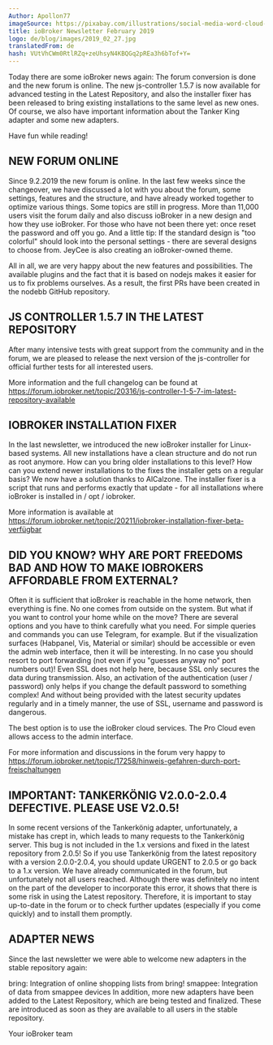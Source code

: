 ```yaml
---
Author: Apollon77
imageSource: https://pixabay.com/illustrations/social-media-word-cloud-marketing-423857/
title: ioBroker Newsletter February 2019
logo: de/blog/images/2019_02_27.jpg
translatedFrom: de
hash: VUtVhCWm0RtlRZq+zeUhsyN4KBQGq2pREa3h6bTof+Y=
---
```

Today there are some ioBroker news again:
The forum conversion is done and the new forum is online. The new js-controller 1.5.7 is now available for advanced testing in the Latest Repository, and also the installer fixer has been released to bring existing installations to the same level as new ones. Of course, we also have important information about the Tanker King adapter and some new adapters.
<!-- SOURCE: 945825 Today there are some ioBroker news again:
The forum conversion is done and the new forum is online. The new js-controller 1.5.7 is now available for advanced testing in the Latest Repository, and also the installer fixer has been released to bring existing installations to the same level as new ones. Of course, we also have important information about the Tanker King adapter and some new adapters. -->

Have fun while reading!
<!-- SOURCE: 5582 Have fun while reading! -->

## NEW FORUM ONLINE
<!-- SOURCE: 840544 ## NEW FORUM ONLINE -->
Since 9.2.2019 the new forum is online. In the last few weeks since the changeover, we have discussed a lot with you about the forum, some settings, features and the structure, and have already worked together to optimize various things. Some topics are still in progress.
More than 11,000 users visit the forum daily and also discuss ioBroker in a new design and how they use ioBroker. For those who have not been there yet: once reset the password and off you go.
And a little tip: If the standard design is "too colorful" should look into the personal settings - there are several designs to choose from. JeyCee is also creating an ioBroker-owned theme.
<!-- SOURCE: 991665 Since 9.2.2019 the new forum is online. In the last few weeks since the changeover, we have discussed a lot with you about the forum, some settings, features and the structure, and have already worked together to optimize various things. Some topics are still in progress.
More than 11,000 users visit the forum daily and also discuss ioBroker in a new design and how they use ioBroker. For those who have not been there yet: once reset the password and off you go.
And a little tip: If the standard design is "too colorful" should look into the personal settings - there are several designs to choose from. JeyCee is also creating an ioBroker-owned theme. -->

All in all, we are very happy about the new features and possibilities. The available plugins and the fact that it is based on nodejs makes it easier for us to fix problems ourselves. As a result, the first PRs have been created in the nodebb GitHub repository.
<!-- SOURCE: 921829 All in all, we are very happy about the new features and possibilities. The available plugins and the fact that it is based on nodejs makes it easier for us to fix problems ourselves. As a result, the first PRs have been created in the nodebb GitHub repository. -->

## JS CONTROLLER 1.5.7 IN THE LATEST REPOSITORY
<!-- SOURCE: 376368 ## JS CONTROLLER 1.5.7 IN THE LATEST REPOSITORY -->
After many intensive tests with great support from the community and in the forum, we are pleased to release the next version of the js-controller for official further tests for all interested users.
<!-- SOURCE: 747975 After many intensive tests with great support from the community and in the forum, we are pleased to release the next version of the js-controller for official further tests for all interested users. -->

More information and the full changelog can be found at https://forum.iobroker.net/topic/20316/js-controller-1-5-7-im-latest-repository-available
<!-- SOURCE: 692985 More information and the full changelog can be found at https://forum.iobroker.net/topic/20316/js-controller-1-5-7-im-latest-repository-available -->

## IOBROKER INSTALLATION FIXER
<!-- SOURCE: 81734 ## IOBROKER INSTALLATION FIXER -->
In the last newsletter, we introduced the new ioBroker installer for Linux-based systems. All new installations have a clean structure and do not run as root anymore.
How can you bring older installations to this level? How can you extend newer installations to the fixes the installer gets on a regular basis? We now have a solution thanks to AlCalzone.
The installer fixer is a script that runs and performs exactly that update - for all installations where ioBroker is installed in / opt / iobroker.
<!-- SOURCE: 68913 In the last newsletter, we introduced the new ioBroker installer for Linux-based systems. All new installations have a clean structure and do not run as root anymore.
How can you bring older installations to this level? How can you extend newer installations to the fixes the installer gets on a regular basis? We now have a solution thanks to AlCalzone.
The installer fixer is a script that runs and performs exactly that update - for all installations where ioBroker is installed in / opt / iobroker. -->

More information is available at https://forum.iobroker.net/topic/20211/iobroker-installation-fixer-beta-verfügbar
<!-- SOURCE: 851835 More information is available at https://forum.iobroker.net/topic/20211/iobroker-installation-fixer-beta-verfügbar -->

## DID YOU KNOW? WHY ARE PORT FREEDOMS BAD AND HOW TO MAKE IOBROKERS AFFORDABLE FROM EXTERNAL?
<!-- SOURCE: 460892 ## DID YOU KNOW? WHY ARE PORT FREEDOMS BAD AND HOW TO MAKE IOBROKERS AFFORDABLE FROM EXTERNAL? -->
Often it is sufficient that ioBroker is reachable in the home network, then everything is fine. No one comes from outside on the system. But what if you want to control your home while on the move? There are several options and you have to think carefully what you need. For simple queries and commands you can use Telegram, for example.
But if the visualization surfaces (Habpanel, Vis, Material or similar) should be accessible or even the admin web interface, then it will be interesting. In no case you should resort to port forwarding (not even if you "guesses anyway no" port numbers out)! Even SSL does not help here, because SSL only secures the data during transmission. Also, an activation of the authentication (user / password) only helps if you change the default password to something complex! And without being provided with the latest security updates regularly and in a timely manner, the use of SSL, username and password is dangerous.
<!-- SOURCE: 597787 Often it is sufficient that ioBroker is reachable in the home network, then everything is fine. No one comes from outside on the system. But what if you want to control your home while on the move? There are several options and you have to think carefully what you need. For simple queries and commands you can use Telegram, for example.
But if the visualization surfaces (Habpanel, Vis, Material or similar) should be accessible or even the admin web interface, then it will be interesting. In no case you should resort to port forwarding (not even if you "guesses anyway no" port numbers out)! Even SSL does not help here, because SSL only secures the data during transmission. Also, an activation of the authentication (user / password) only helps if you change the default password to something complex! And without being provided with the latest security updates regularly and in a timely manner, the use of SSL, username and password is dangerous. -->

The best option is to use the ioBroker cloud services. The Pro Cloud even allows access to the admin interface.
<!-- SOURCE: 974447 The best option is to use the ioBroker cloud services. The Pro Cloud even allows access to the admin interface. -->

For more information and discussions in the forum very happy to https://forum.iobroker.net/topic/17258/hinweis-gefahren-durch-port-freischaltungen
<!-- SOURCE: 833422 For more information and discussions in the forum very happy to https://forum.iobroker.net/topic/17258/hinweis-gefahren-durch-port-freischaltungen -->

## IMPORTANT: TANKERKÖNIG V2.0.0-2.0.4 DEFECTIVE. PLEASE USE V2.0.5!
<!-- SOURCE: 654272 ## IMPORTANT: TANKERKÖNIG V2.0.0-2.0.4 DEFECTIVE. PLEASE USE V2.0.5! -->
In some recent versions of the Tankerkönig adapter, unfortunately, a mistake has crept in, which leads to many requests to the Tankerkönig server. This bug is not included in the 1.x versions and fixed in the latest repository from 2.0.5! So if you use Tankerkönig from the latest repository with a version 2.0.0-2.0.4, you should update URGENT to 2.0.5 or go back to a 1.x version. We have already communicated in the forum, but unfortunately not all users reached.
Although there was definitely no intent on the part of the developer to incorporate this error, it shows that there is some risk in using the Latest repository. Therefore, it is important to stay up-to-date in the forum or to check further updates (especially if you come quickly) and to install them promptly.
<!-- SOURCE: 861036 In some recent versions of the Tankerkönig adapter, unfortunately, a mistake has crept in, which leads to many requests to the Tankerkönig server. This bug is not included in the 1.x versions and fixed in the latest repository from 2.0.5! So if you use Tankerkönig from the latest repository with a version 2.0.0-2.0.4, you should update URGENT to 2.0.5 or go back to a 1.x version. We have already communicated in the forum, but unfortunately not all users reached.
Although there was definitely no intent on the part of the developer to incorporate this error, it shows that there is some risk in using the Latest repository. Therefore, it is important to stay up-to-date in the forum or to check further updates (especially if you come quickly) and to install them promptly. -->

## ADAPTER NEWS
<!-- SOURCE: 151456 ## ADAPTER NEWS -->
Since the last newsletter we were able to welcome new adapters in the stable repository again:
<!-- SOURCE: 380324 Since the last newsletter we were able to welcome new adapters in the stable repository again: -->

bring: Integration of online shopping lists from bring!
smappee: Integration of data from smappee devices
In addition, more new adapters have been added to the Latest Repository, which are being tested and finalized. These are introduced as soon as they are available to all users in the stable repository.
<!-- SOURCE: 790297 bring: Integration of online shopping lists from bring!
smappee: Integration of data from smappee devices
In addition, more new adapters have been added to the Latest Repository, which are being tested and finalized. These are introduced as soon as they are available to all users in the stable repository. -->

Your ioBroker team
<!-- SOURCE: 443081 Your ioBroker team -->

